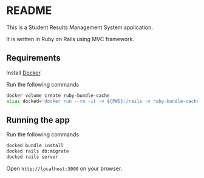 # README

This is a Student Results Management System application.

It is written in Ruby on Rails using MVC framework.

## Requirements
Install [Docker](https://www.docker.com/products/docker-desktop/).

Run the following commands

```bash
docker volume create ruby-bundle-cache
alias docked='docker run --rm -it -v ${PWD}:/rails -v ruby-bundle-cache:/bundle -p 3000:3000 ghcr.io/rails/cli'
```

## Running the app
Run the following commands

```bash
docked bundle install
docked rails db:migrate
docked rails server
```

Open `http://localhost:3000` on your browser.

